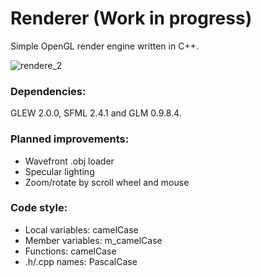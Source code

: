# Renderer (Work in progress)
Simple OpenGL render engine written in C++.

![rendere_2](https://user-images.githubusercontent.com/7816647/28494808-2bf6fb9e-6f31-11e7-89ef-f17cc0a6f41e.png)

### Dependencies:
GLEW 2.0.0, SFML 2.4.1 and GLM 0.9.8.4.

### Planned improvements:
* Wavefront .obj loader
* Specular lighting
* Zoom/rotate by scroll wheel and mouse 

### Code style:
* Local variables: camelCase
* Member variables: m_camelCase
* Functions: camelCase
* .h/.cpp names: PascalCase
